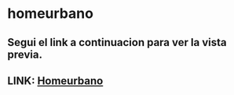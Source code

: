 # homeurbano
## Segui el link a continuacion para ver la vista previa.
## LINK: [Homeurbano](http://www.webgratis.com.ar/homeurbano)
